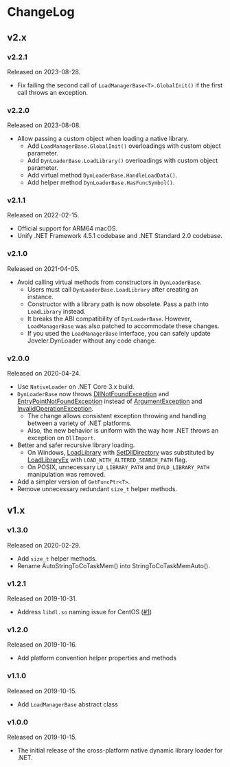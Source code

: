 # ChangeLog

## v2.x

### v2.2.1

Released on 2023-08-28.

- Fix failing the second call of `LoadManagerBase<T>.GlobalInit()` if the first call throws an exception.

### v2.2.0

Released on 2023-08-08.

- Allow passing a custom object when loading a native library.
    - Add `LoadManagerBase.GlobalInit()` overloadings with custom object parameter.
    - Add `DynLoaderBase.LoadLibrary()` overloadings with custom object parameter.
    - Add virtual method `DynLoaderBase.HandleLoadData()`.
    - Add helper method `DynLoaderBase.HasFuncSymbol()`.

### v2.1.1

Released on 2022-02-15.

- Official support for ARM64 macOS.
- Unify .NET Framework 4.5.1 codebase and .NET Standard 2.0 codebase.

### v2.1.0

Released on 2021-04-05.

- Avoid calling virtual methods from constructors in `DynLoaderBase`.
    - Users must call `DynLoaderBase.LoadLibrary` after creating an instance.
    - Constructor with a library path is now obsolete. Pass a path into `LoadLibrary` instead.
    - It breaks the ABI compatibility of `DynLoaderBase`. However, `LoadManagerBase` was also patched to accommodate these changes.
    - If you used the `LoadManagerBase` interface, you can safely update Joveler.DynLoader without any code change.

### v2.0.0

Released on 2020-04-24.

- Use `NativeLoader` on .NET Core 3.x build.
- `DynLoaderBase` now throws [DllNotFoundException](https://docs.microsoft.com/en-US/dotnet/api/system.dllnotfoundexception) and [EntryPointNotFoundException](https://docs.microsoft.com/en-US/dotnet/api/system.entrypointnotfoundexception) instead of [ArgumentException](https://docs.microsoft.com/en-US/dotnet/api/system.argumentexception) and [InvalidOperationException](https://docs.microsoft.com/en-us/dotnet/api/system.invalidoperationexception). 
    - The change allows consistent exception throwing and handling between a variety of .NET platforms.
    - Also, the new behavior is uniform with the way how .NET throws an exception on `DllImport`.
- Better and safer recursive library loading.
    - On Windows, [LoadLibrary](https://docs.microsoft.com/en-us/windows/win32/api/libloaderapi/nf-libloaderapi-loadlibraryw) with [SetDllDirectory](https://docs.microsoft.com/en-us/windows/win32/api/winbase/nf-winbase-setdlldirectoryw) was substituted by [LoadLibraryEx](https://docs.microsoft.com/en-us/windows/win32/api/libloaderapi/nf-libloaderapi-loadlibraryexw) with `LOAD_WITH_ALTERED_SEARCH_PATH` flag.
    - On POSIX, unnecessary `LD_LIBRARY_PATH` and `DYLD_LIBRARY_PATH` manipulation was removed.
- Add a simpler version of `GetFuncPtr<T>`.
- Remove unnecessary redundant `size_t` helper methods.

## v1.x

### v1.3.0

Released on 2020-02-29.

- Add `size_t` helper methods.
- Rename AutoStringToCoTaskMem() into StringToCoTaskMemAuto().

### v1.2.1

Released on 2019-10-31.

- Address `libdl.so` naming issue for CentOS ([#1](https://github.com/ied206/Joveler.DynLoader/issues/1))

### v1.2.0

Released on 2019-10-16.

- Add platform convention helper properties and methods

### v1.1.0

Released on 2019-10-15.

- Add `LoadManagerBase` abstract class

### v1.0.0

Released on 2019-10-15.

- The initial release of the cross-platform native dynamic library loader for .NET.
